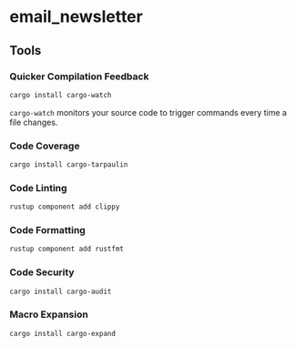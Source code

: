# email_newsletter

## Tools

### Quicker Compilation Feedback

```bash
cargo install cargo-watch
```

`cargo-watch` monitors your source code to trigger commands every time a file changes.

### Code Coverage

```bash
cargo install cargo-tarpaulin
```

### Code Linting

```bash
rustup component add clippy
```

### Code Formatting

```bash
rustup component add rustfmt
```

### Code Security

```bash
cargo install cargo-audit
```
### Macro Expansion

```bash
cargo install cargo-expand
```
